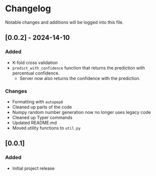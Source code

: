 # Changelog

Notable changes and additions will be logged into this file.

## [0.0.2] - 2024-14-10

### Added
 - K-fold cross validation
 - `predict_with_confidence` function that returns the prediction with percentual confidence.
   - Server now also returns the confidence with the prediction.

### Changes
 - Formatting with `autopep8`
 - Cleaned up parts of the code
 - Numpy random number generation now no longer uses legacy code
 - Cleaned up Typer commands
 - Updated README.md
 - Moved utility functions to `util.py`

## [0.0.1]

### Added
 - Initial project release